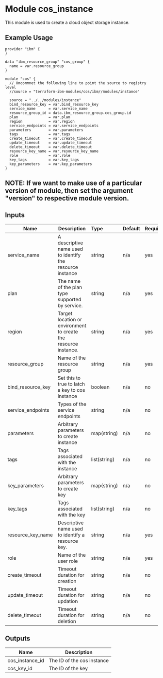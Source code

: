 # Module cos_instance

This module is used to create a cloud object storage instance.

## Example Usage
```
provider "ibm" {
}

data "ibm_resource_group" "cos_group" {
  name = var.resource_group
}

module "cos" {
  // Uncommnet the following line to point the source to registry level
  //source = "terraform-ibm-modules/cos/ibm//modules/instance"

  source = "../../modules/instance"
  bind_resource_key = var.bind_resource_key
  service_name      = var.service_name
  resource_group_id = data.ibm_resource_group.cos_group.id
  plan              = var.plan
  region            = var.region
  service_endpoints = var.service_endpoints
  parameters        = var.parameters
  tags              = var.tags
  create_timeout    = var.create_timeout
  update_timeout    = var.update_timeout
  delete_timeout    = var.delete_timeout
  resource_key_name = var.resource_key_name
  role              = var.role
  key_tags          = var.key_tags
  key_parameters    = var.key_parameters
}

```

## NOTE: If we want to make use of a particular version of module, then set the argument "version" to respective module version.


## Inputs

| Name             | Description                                                      | Type        | Default | Required |
|------------------|------------------------------------------------------------------|:------------|:------- |:---------|
| service_name     | A descriptive name used to identify the resource instance        | string      | n/a     | yes      |
| plan             | The name of the plan type supported by service.                  | string      | n/a     | yes      |
| region           | Target location or environment to create the resource instance.  | string      | n/a     | yes      |
| resource\_group  | Name of the resource group                                       | string      | n/a     | yes      |
| bind_resource_key| Set this to true to latch a key to cos instance                  | boolean     | n/a     | no       |
| service_endpoints| Types of the service endpoints                                   | string      | n/a     | no       |
| parameters       | Arbitrary parameters to create instance                          | map(string) | n/a     | no       |
| tags             | Tags associated with the instance                                | list(string)| n/a     | no       |
| key_parameters   | Arbitrary parameters to create key                               | map(string) | n/a     | no       |
| key_tags         | Tags associated with the key                                     | list(string)| n/a     | no       |
| resource_key_name| Descriptive name used to identify a resource key.                | string      | n/a     | yes      |
| role             | Name of the user role                                            | string      | n/a     | yes      |
| create_timeout   | Timeout duration for creation                                    | string      | n/a     | no       |
| update_timeout   | Timeout duration for updation                                    | string      | n/a     | no       |
| delete_timeout   | Timeout duration for deletion                                    | string      | n/a     | no       |

## Outputs

| Name             | Description                     |
|------------------|---------------------------------|
| cos_instance_id  | The ID of the cos instance      |
| cos_key_id       | The ID of the key               |